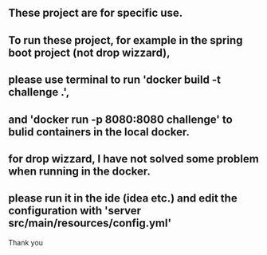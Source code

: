 ## These project are for specific use.
## To run these project, for example in the spring boot project (not drop wizzard),  
## please use terminal to run 'docker build -t challenge .',  
## and 'docker run -p 8080:8080 challenge' to bulid containers in the local docker.  
  
## for drop wizzard, I have not solved some problem when running in the docker.
## please run it in the ide (idea etc.) and edit the configuration with 'server src/main/resources/config.yml'

Thank you
